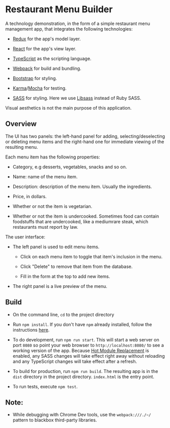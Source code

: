 # Restaurant Menu Builder

A technology demonstration, in the form of a simple restaurant menu management app, that integrates the following technologies:

- [Redux](http://redux.js.org/) for the app's model layer.

- [React](https://facebook.github.io/react/) for the app's view layer.

- [TypeScript](http://www.typescriptlang.org/) as the scripting language.

- [Webpack](https://webpack.github.io/) for build and bundling.

- [Bootstrap](http://getbootstrap.com/) for styling.

- [Karma](https://karma-runner.github.io/1.0/index.html)/[Mocha](https://mochajs.org/) for testing.

- [SASS](http://sass-lang.com/) for styling. Here we use [Libsass](http://sass-lang.com/libsass) instead of Ruby SASS.

Visual aesthetics is not the main purpose of this application.

## Overview

The UI has two panels: the left-hand panel for adding, selecting/deselecting or deleting menu items and the right-hand one for immediate viewing of the resulting menu.

Each menu item has the following properties:

- Category, e.g desserts, vegetables, snacks and so on.

- Name: name of the menu item.

- Description: description of the menu item. Usually the ingredients.

- Price, in dollars.

- Whether or not the item is vegetarian.

- Whether or not the item is undercooked. Sometimes food can contain foodstuffs that are undercooked, like a medium­rare steak, which restaurants must report by law.

The user interface:

- The left panel is used to edit menu items.

    - Click on each menu item to toggle that item's inclusion in the menu.

    - Click "Delete" to remove that item from the database.

    - Fill in the form at the top to add new items.

- The right panel is a live preview of the menu.

## Build

- On the command line, `cd` to the project directory

- Run `npm install`. If you don't have `npm` already installed, follow the instructions [here](https://docs.npmjs.com/getting-started/installing-node).

- To do development, run `npm run start`. This will start a web server on port `8080` so point your web browser to `http://localhost:8080/` to see a working version of the app. Because [Hot Module Replacement](https://webpack.github.io/docs/hot-module-replacement.html) is enabled, any SASS changes will take effect right away without reloading and any TypeScript changes will take effect after a refresh.

- To build for production, run `npm run build`. The resulting app is in the `dist` directory in the project directory. `index.html` is the entry point.

- To run tests, execute `npm test`.

## Note:

- While debugging with Chrome Dev tools, use the `webpack:///./~/` pattern to blackbox third-party libraries.
